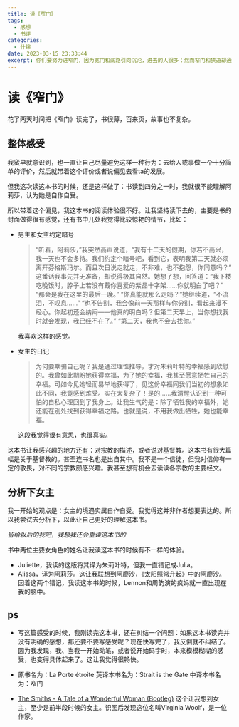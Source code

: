```yaml
---
title: 读《窄门》
tags:
  - 感想
  - 书评
categories:
  - 什锦
date: 2023-03-15 23:33:44
excerpt: 你们要努力进窄门，因为宽门和阔路引向沉沦，进去的人很多；然而窄门和狭道却通向永生，只有少数人能找到。
---
```

# 读《窄门》
花了两天时间把《窄门》读完了，书很薄，百来页，故事也不复杂。

## 整体感受
我蛮早就意识到，也一直让自己尽量避免这样一种行为：去给人或事做一个十分简单的评价，然后就带着这个评价或者说偏见去看ta的发展。

但我这次读这本书的时候，还是这样做了：书读到四分之一时，我就很不能理解阿莉莎，认为她是自作自受。

所以带着这个偏见，我这本书的阅读体验很不好。让我坚持读下去的，主要是书的封面做得很有感觉，还有书中几处我觉得比较惊艳的情节，比如：

- 男主和女主约定暗号
  >“听着，阿莉莎，”我突然高声说道，“我有十二天的假期，你若不高兴，我一天也不会多待。我们约定个暗号吧，看到它，表明我第二天就必须离开芬格斯玛尔。而且次日说走就走，不非难，也不抱怨，你同意吗？”
  这番话我事先并无准备，却说得极其自然。她想了想，回答道：“我下楼吃晚饭时，脖子上若没有戴你喜爱的紫晶十字架……你就明白了吧？”
  “那会是我在这里的最后一晚。”
  “你真能就那么走吗？”她继续道，“不流泪，不叹息……”
  “也不告别，我会像前一天那样与你分别，看起来漫不经心。你起初还会纳闷——他真的明白吗？但第二天早上，当你想找我时就会发现，我已经不在了。”
  “第二天，我也不会去找你。”

  我喜欢这样的感觉。
- 女主的日记
  >为何要欺骗自己呢？我是通过理性推导，才对朱莉叶特的幸福感到欣慰的。我曾如此期盼她获得幸福，为了她的幸福，我甚至愿意牺牲自己的幸福。可如今见她轻而易举地获得了，见这份幸福同我们当初的想象如此不同，我竟感到难受。实在太复杂了！是的……我清醒认识到一种可怕的自私心理回到了我身上。让我生气的是：除了牺牲我的幸福外，她还能在别处找到获得幸福之路。也就是说，不用我做出牺牲，她也能幸福。
  
  这段我觉得很有意思，也很真实。

这本书让我感兴趣的地方还有：对宗教的描述，或者说对基督教。这本书有很大篇幅是关于基督教的。甚至连书名也是出自其中。我不是一个信徒，但我对信仰有一定的敬畏，对不同的宗教颇感兴趣。我甚至想有机会去读读各宗教的主要经文。

## 分析下女主
我一开始的观点是：女主的境遇实属自作自受。我觉得这并非作者想要表达的。所以我尝试去分析下，以此让自己更好的理解这本书。

*留给以后的我吧，我想我还会重读这本书的*

书中两位主要女角色的姓名让我读这本书的时候有不一样的体验。
- Juliette，我读的这版将其译为朱莉叶特，但我一直错记成Julia。
- Alissa，译为阿莉莎。这让我联想到阿廖沙，《太阳照常升起》中的阿廖沙。
因着这两个错记，我读这本书的时候，Lennon和周韵演的疯妈就一直出现在我的脑中。

## ps
- 写这篇感受的时候，我刚读完这本书，还在纠结一个问题：如果这本书读完并没有明确的感想，那还要不要写感受呢？现在快写完了，我反倒就不纠结了。因为我发现，我、当我一开始动笔，或者说开始码字时，本来模模糊糊的感受，也变得具体起来了。这让我觉得很畅快。

- 原书名为：La Porte étroite
      英译本书名为：Strait is the Gate
      中译本书名为：窄门

- [The Smiths - A Tale of a Wonderful Woman (Bootleg)](https://www.youtube.com/watch?v=qsZ37pDNUwA&t=764s&ab_channel=Jos%C3%A9) 这个让我想到女主，至少是前半段时候的女主。识图后发现这位名叫Virginia Woolf，是一位作家。